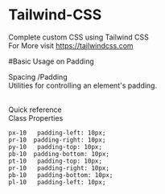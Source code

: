 # Tailwind-CSS
Complete custom CSS using Tailwind CSS <br>
For More visit https://tailwindcss.com

#Basic Usage on Padding

Spacing /Padding <br> 
Utilities for controlling an element's padding.<br><br>

Quick reference<br>
Class Properties <br>

    px-10	padding-left: 10px;
    pr-10  padding-right: 10px;
    py-10	padding-top: 10px;
    pb-10  padding-bottom: 10px;
    pt-10	padding-top: 10px;
    pr-10	padding-right: 10px;
    pb-10	padding-bottom: 10px;
    pl-10	padding-left: 10px;
